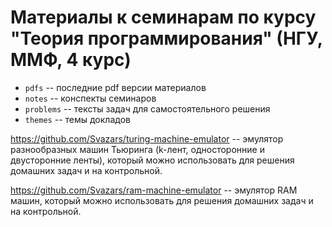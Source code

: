 # Материалы к семинарам по курсу "Теория программирования" (НГУ, ММФ, 4 курс)

- `pdfs` -- последние pdf версии материалов
- `notes` -- конспекты семинаров
- `problems` -- тексты задач для самостоятельного решения
- `themes` -- темы докладов

https://github.com/Svazars/turing-machine-emulator -- эмулятор разнообразных машин Тьюринга (k-лент, односторонние и двусторонние ленты), который можно использовать для решения домашних задач и на контрольной.

https://github.com/Svazars/ram-machine-emulator -- эмулятор RAM машин, который можно использовать для решения домашних задач и на контрольной.
